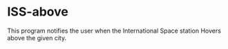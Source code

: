 # ISS-above
This program notifies the user when the International Space station Hovers above the given city. 

